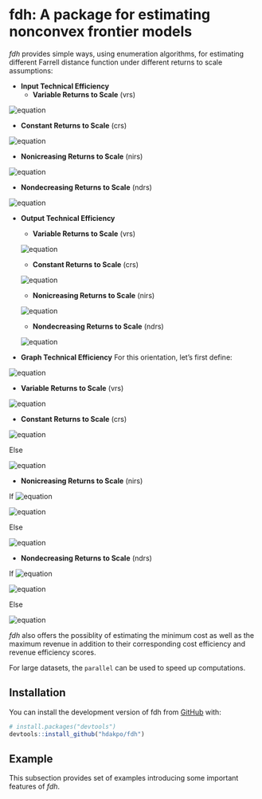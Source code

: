 
<!-- README.md is generated from README.Rmd. Please edit that file -->

# fdh: A package for estimating nonconvex frontier models

<!-- badges: start -->
<!-- badges: end -->

*fdh* provides simple ways, using enumeration algorithms, for estimating
different Farrell distance function under different returns to scale
assumptions:

-   **Input Technical Efficiency**
    -   **Variable Returns to Scale** (vrs)

![equation](https://latex.codecogs.com/svg.image?\large&space;\color%7Bwhite%7D&space;E_i\left(\mathbf%7Bx%7D%5E\circ,&space;\mathbf%7By%7D%5E\circ\right)=\displaystyle&space;\min_%7B\mathbf%7By%7D%5E\circ&space;\leq&space;\mathbf%7By%7D_n%7D&space;\displaystyle&space;\max_%7Bk=1,\cdots,&space;K%7D&space;\left\lbrace&space;\frac%7Bx_%7Bkn%7D%7D%7Bx_k%5E\circ%7D&space;\right\rbrace)

-   **Constant Returns to Scale** (crs)

![equation](https://latex.codecogs.com/svg.image?\large&space;\color%7Bwhite%7D&space;E_i&space;\left(\mathbf%7Bx%7D%5E\circ,&space;\mathbf%7By%7D%5E\circ\right)&space;=\displaystyle\min_%7Bn=1,&space;\cdots,&space;N%7D&space;\left\lbrace\displaystyle\max_%7Bk=1,\cdots,&space;K%7D&space;\frac%7Bx_%7Bkn%7D%7D%7Bx_k%5E\circ%7D\cdot\displaystyle\max_%7Bq=1,&space;\cdots,&space;Q%7D\frac%7By_q%5E\circ%7D%7By_%7Bqn%7D%7D\right\rbrace)

-   **Nonicreasing Returns to Scale** (nirs)

![equation](https://latex.codecogs.com/svg.image?\large&space;\color%7Bwhite%7D&space;E_i\left(\mathbf%7Bx%7D%5E\circ,&space;\mathbf%7By%7D%5E\circ\right)=\displaystyle\min_%7B\mathbf%7By%7D%5E\circ&space;\leq&space;\mathbf%7By%7D_n%7D\left\lbrace\displaystyle\max_%7Bk=1,\cdots,&space;K%7D\frac%7Bx_%7Bkn%7D%7D%7Bx_k%5E\circ%7D\cdot\displaystyle\max_%7Bq=1,&space;\cdots,&space;Q%7D\frac%7By_q%5E\circ%7D%7By_%7Bqn%7D%7D\right\rbrace)

-   **Nondecreasing Returns to Scale** (ndrs)

![equation](https://latex.codecogs.com/svg.image?\large&space;\color%7Bwhite%7D&space;E_i\left(\mathbf%7Bx%7D%5E\circ,&space;\mathbf%7By%7D%5E\circ\right)=\displaystyle\min_%7Bn=1,&space;\cdots,&space;N%7D'&space;\left\lbrace\displaystyle%7Bk=1,\cdots,&space;K%7D%7B\max%7D\frac%7Bx_%7Bkn%7D%7D%7Bx_k%5E\circ%7D\cdot&space;\max&space;\left\lbrace\displaystyle\max_%7Bq=1,&space;\cdots,&space;Q%7D\frac%7By_q%5E\circ%7D%7By_%7Bqn%7D%7D,&space;1\right\rbrace\right\rbrace)

-   **Output Technical Efficiency**

    -   **Variable Returns to Scale** (vrs)

    ![equation](https://latex.codecogs.com/svg.image?\large&space;\color%7Bwhite%7D&space;E_o\left(\mathbf%7Bx%7D%5E\circ,&space;\mathbf%7By%7D%5E\circ\right)=\displaystyle\max_%7B\mathbf%7Bx%7D%5E\circ&space;\geq&space;\mathbf%7Bx%7D_n%7D\displaystyle\min_%7Bq=1,\cdots,&space;Q%7D\left\lbrace\frac%7By_%7Bqn%7D%7D%7By_q%5E\circ%7D\right\rbrace)

    -   **Constant Returns to Scale** (crs)

    ![equation](https://latex.codecogs.com/svg.image?\large&space;\color%7Bwhite%7D&space;E_o\left(\mathbf%7Bx%7D%5E\circ,&space;\mathbf%7By%7D%5E\circ\right)&space;=\displaystyle\max_%7Bn=1,&space;\cdots,&space;N%7D&space;\left\lbrace\displaystyle\min_%7Bq=1,\cdots,&space;Q%7D\frac%7By_%7Bqn%7D%7D%7By_q%5E\circ%7D\cdot\displaystyle\min_%7Bk=1,\cdots,&space;K%7D\frac%7Bx_k%5E\circ%7D%7Bx_%7Bkn%7D%7D\right\rbrace)

    -   **Nonicreasing Returns to Scale** (nirs)

    ![equation](https://latex.codecogs.com/svg.image?\large&space;\color%7Bwhite%7D&space;E_o\left(\mathbf%7Bx%7D%5E\circ,&space;\mathbf%7By%7D%5E\circ\right)=\displaystyle\max_%7Bn=1,&space;\cdots,&space;N%7D&space;\left\lbrace\displaystyle\min_%7Bq=1,\cdots,&space;Q%7D\frac%7By_%7Bqn%7D%7D%7By_q%5E\circ%7D\cdot&space;\min&space;\left\lbrace\displaystyle\min_%7Bk=1,\cdots,&space;K%7D\frac%7Bx_k%5E\circ%7D%7Bx_%7Bkn%7D%7D,&space;1\right\rbrace\right\rbrace)

    -   **Nondecreasing Returns to Scale** (ndrs)

    ![equation](https://latex.codecogs.com/svg.image?\large&space;\color%7Bwhite%7D&space;E_o\left(\mathbf%7Bx%7D%5E\circ,&space;\mathbf%7By%7D%5E\circ\right)=\displaystyle\max_%7B\mathbf%7Bx%7D%5E\circ&space;\geq&space;\mathbf%7Bx%7D_n%7D&space;\left\lbrace\displaystyle\min_%7Bq=1,\cdots,&space;Q%7D&space;\frac%7By_%7Bqn%7D%7D%7By_q%5E\circ%7D\cdot\displaystyle\min_%7Bk=1,\cdots,&space;K%7D\frac%7Bx_k%5E\circ%7D%7Bx_%7Bkn%7D%7D\right\rbrace)

-   **Graph Technical Efficiency** For this orientation, let’s first
    define:

![equation](https://latex.codecogs.com/svg.image?\large&space;\color%7Bwhite%7D&space;\delta&space;=&space;\left(\displaystyle\max_%7Bq=1,&space;\cdots,&space;Q%7D&space;\frac%7By_q%5E\circ%7D%7By_%7Bqn%7D%7D&space;\cdot&space;\displaystyle\min_%7Bk=1,\cdots,&space;K%7D&space;\frac%7Bx_k%5E\circ%7D%7Bx_%7Bkn%7D%7D\right)%5E%7B1/2%7D)

-   **Variable Returns to Scale** (vrs)

![equation](https://latex.codecogs.com/svg.image?\large&space;\color%7Bwhite%7D&space;E_%7BGR%7D\left(\mathbf%7Bx%7D%5E\circ,&space;\mathbf%7By%7D%5E\circ\right)=\displaystyle\min_%7Bn=1,&space;\cdots,&space;N%7D&space;\left\lbrace\max\left(\displaystyle\max_%7Bk=1,\cdots,&space;K%7D\frac%7Bx_%7Bkn%7D%7D%7Bx_k%5E\circ%7D,\displaystyle\max_%7Bq=1,\cdots,&space;Q%7D\frac%7By_q%5E\circ%7D%7By_%7Bqn%7D%7D\right)\right\rbrace)

-   **Constant Returns to Scale** (crs)

![equation](https://latex.codecogs.com/svg.image?\inline&space;\large&space;\color%7Bwhite%7D&space;E_%7BGR%7D\left(\mathbf%7Bx%7D%5E\circ,&space;\mathbf%7By%7D%5E\circ\right)&space;=\displaystyle\min_%7Bn=1,&space;\cdots,&space;N%7D&space;\left\lbrace\displaystyle\max_%7Bq=1,&space;\cdots,&space;Q%7D\frac%7By_q%5E\circ%7D%7By_%7Bqn%7D%7D\Big/\displaystyle\min_%7Bk=1,\cdots,&space;K%7D\frac%7Bx_k%5E\circ%7D%7Bx_%7Bkn%7D%7D\right\rbrace%5E%7B1/2%7D)

Else

![equation]()

-   **Nonicreasing Returns to Scale** (nirs)

If
![equation](https://latex.codecogs.com/svg.image?\inline&space;\large&space;\color%7Bwhite%7D&space;\delta&space;\leq&space;1)

![equation](https://latex.codecogs.com/svg.image?\inline&space;\large&space;\color%7Bwhite%7D&space;E_%7BGR%7D\left(\mathbf%7Bx%7D%5E\circ,&space;\mathbf%7By%7D%5E\circ\right)&space;=\displaystyle\min_%7Bn=1,&space;\cdots,&space;N%7D&space;\left\lbrace\displaystyle\max_%7Bq=1,&space;\cdots,&space;Q%7D\frac%7By_q%5E\circ%7D%7By_%7Bqn%7D%7D\Big/\displaystyle\min_%7Bk=1,\cdots,&space;K%7D\frac%7Bx_k%5E\circ%7D%7Bx_%7Bkn%7D%7D\right\rbrace%5E%7B1/2%7D)

Else

![equation](https://latex.codecogs.com/svg.image?\inline&space;\large&space;\color%7Bwhite%7D&space;E_%7BGR%7D\left(\mathbf%7Bx%7D%5E\circ,\mathbf%7By%7D%5E\circ\right)&space;=&space;\displaystyle\min_%7Bn=1,&space;\cdots,&space;N%7D\left\lbrace\max\left%5B\displaystyle\max_%7Bq=1,&space;\cdots,&space;Q%7D\frac%7By_q%5E\circ%7D%7By_%7Bqn%7D%7D,&space;\left(\displaystyle\min_%7Bk=1,\cdots,&space;K%7D\frac%7Bx_k%5E\circ%7D%7Bx_%7Bkn%7D%7D\right)%5E%7B-1%7D&space;\right%5D\right\rbrace)

-   **Nondecreasing Returns to Scale** (ndrs)

If
![equation](https://latex.codecogs.com/svg.image?\inline&space;\large&space;\color%7Bwhite%7D&space;\delta&space;\geq&space;1)

![equation](https://latex.codecogs.com/svg.image?\inline&space;\large&space;\color%7Bwhite%7D&space;E_%7BGR%7D\left(\mathbf%7Bx%7D%5E\circ,&space;\mathbf%7By%7D%5E\circ\right)&space;=\displaystyle\min_%7Bn=1,&space;\cdots,&space;N%7D&space;\left\lbrace\displaystyle\max_%7Bq=1,&space;\cdots,&space;Q%7D\frac%7By_q%5E\circ%7D%7By_%7Bqn%7D%7D\Big/\displaystyle\min_%7Bk=1,\cdots,&space;K%7D\frac%7Bx_k%5E\circ%7D%7Bx_%7Bkn%7D%7D\right\rbrace%5E%7B1/2%7D)

Else

![equation](https://latex.codecogs.com/svg.image?\inline&space;\large&space;\color%7Bwhite%7D&space;E_%7BGR%7D\left(\mathbf%7Bx%7D%5E\circ,\mathbf%7By%7D%5E\circ\right)&space;=&space;\displaystyle\min_%7Bn=1,&space;\cdots,&space;N%7D\left\lbrace\max\left%5B\displaystyle\max_%7Bq=1,&space;\cdots,&space;Q%7D\frac%7By_q%5E\circ%7D%7By_%7Bqn%7D%7D,&space;\left(\displaystyle\min_%7Bk=1,\cdots,&space;K%7D\frac%7Bx_k%5E\circ%7D%7Bx_%7Bkn%7D%7D\right)%5E%7B-1%7D&space;\right%5D\right\rbrace)

*fdh* also offers the possiblity of estimating the minimum cost as well
as the maximum revenue in addition to their corresponding cost
efficiency and revenue efficiency scores.

For large datasets, the `parallel` can be used to speed up computations.

## Installation

You can install the development version of fdh from
[GitHub](https://github.com/) with:

``` r
# install.packages("devtools")
devtools::install_github("hdakpo/fdh")
```

## Example

This subsection provides set of examples introducing some important
features of *fdh*.
